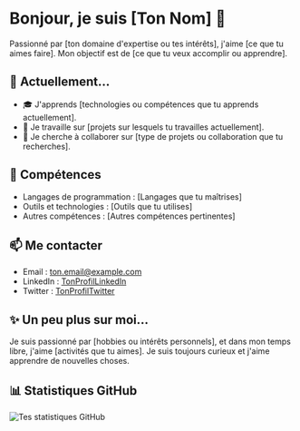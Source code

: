 # Bonjour, je suis [Ton Nom] 👋

Passionné par [ton domaine d'expertise ou tes intérêts], j'aime [ce que tu aimes faire]. Mon objectif est de [ce que tu veux accomplir ou apprendre].

## 🌱 Actuellement...

- 🎓 J'apprends [technologies ou compétences que tu apprends actuellement].
- 🔭 Je travaille sur [projets sur lesquels tu travailles actuellement].
- 🤝 Je cherche à collaborer sur [type de projets ou collaboration que tu recherches].

## 💼 Compétences

- Langages de programmation : [Langages que tu maîtrises]
- Outils et technologies : [Outils que tu utilises]
- Autres compétences : [Autres compétences pertinentes]

## 📫 Me contacter

- Email : [ton.email@example.com](mailto:ton.email@example.com)
- LinkedIn : [TonProfilLinkedIn](https://www.linkedin.com/in/tonprofil/)
- Twitter : [TonProfilTwitter](https://twitter.com/tonprofil)

## ✨ Un peu plus sur moi...

Je suis passionné par [hobbies ou intérêts personnels], et dans mon temps libre, j'aime [activités que tu aimes]. Je suis toujours curieux et j'aime apprendre de nouvelles choses.

## 📊 Statistiques GitHub

![Tes statistiques GitHub](https://github-readme-stats.vercel.app/api?username=TonNomUtilisateurGitHub&show_icons=true&theme=radical)

